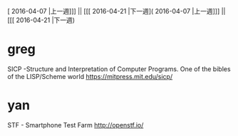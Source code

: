 [ 2016-04-07 |上一週]]] || [[[ 2016-04-21 |下一週]( 2016-04-07 |上一週]]] || [[[ 2016-04-21 |下一週)



# greg

SICP -Structure and Interpretation of Computer Programs. One of the bibles of the LISP/Scheme world
<https://mitpress.mit.edu/sicp/>  

# yan

STF - Smartphone Test Farm
<http://openstf.io/>  